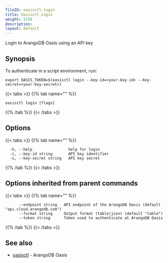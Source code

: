 ```yaml
---
fileID: oasisctl-login
title: Oasisctl Login
weight: 3150
description: 
layout: default
---
```

Login to ArangoDB Oasis using an API key

## Synopsis

To authenticate in a script environment, run:
	
	export OASIS_TOKEN=$(oasisctl login --key-id=<your-key-id> --key-secret=<your-key-secret>)


{{< tabs >}}
{{% tab name="" %}}
```
oasisctl login [flags]
```
{{% /tab %}}
{{< /tabs >}}

## Options

{{< tabs >}}
{{% tab name="" %}}
```
  -h, --help                help for login
  -i, --key-id string       API key identifier
  -s, --key-secret string   API key secret
```
{{% /tab %}}
{{< /tabs >}}

## Options inherited from parent commands

{{< tabs >}}
{{% tab name="" %}}
```
      --endpoint string   API endpoint of the ArangoDB Oasis (default "api.cloud.arangodb.com")
      --format string     Output format (table|json) (default "table")
      --token string      Token used to authenticate at ArangoDB Oasis
```
{{% /tab %}}
{{< /tabs >}}

## See also

* [oasisctl](oasisctl-options)	 - ArangoDB Oasis

